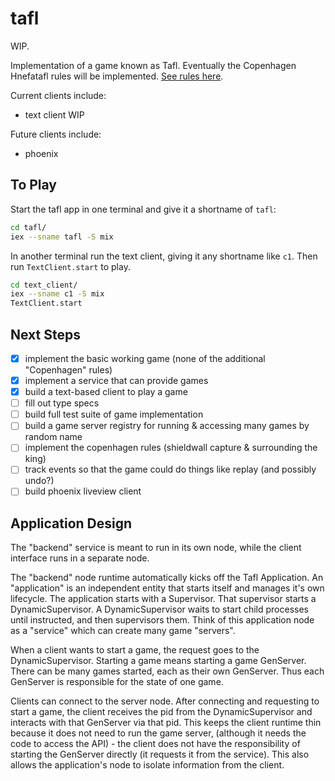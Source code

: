 # tafl

WIP.

Implementation of a game known as Tafl. Eventually the Copenhagen Hnefatafl rules will be implemented. [See rules here](http://tafl.cyningstan.com/page/768/copenhagen-hnefatafl-rules).

Current clients include:

- text client WIP

Future clients include:

- phoenix

## To Play

Start the tafl app in one terminal and give it a shortname of `tafl`:

```sh
cd tafl/
iex --sname tafl -S mix
```

In another terminal run the text client, giving it any shortname like `c1`. Then run `TextClient.start` to play.

```sh
cd text_client/
iex --sname c1 -S mix
TextClient.start
```

## Next Steps
- [x] implement the basic working game (none of the additional "Copenhagen" rules)
- [x] implement a service that can provide games
- [x] build a text-based client to play a game
- [ ] fill out type specs
- [ ] build full test suite of game implementation
- [ ] build a game server registry for running & accessing many games by random name
- [ ] implement the copenhagen rules (shieldwall capture & surrounding the king)
- [ ] track events so that the game could do things like replay (and possibly undo?)
- [ ] build phoenix liveview client

## Application Design

The "backend" service is meant to run in its own node, while the client interface runs in a separate node. 

The "backend" node runtime automatically kicks off the Tafl Application. An "application" is an independent entity that starts itself and manages it's own lifecycle. The application starts with a Supervisor. That supervisor starts a DynamicSupervisor. A DynamicSupervisor waits to start child processes until instructed, and then supervisors them.  Think of this application node as a "service" which can create many game "servers".

When a client wants to start a game, the request goes to the DynamicSupervisor. Starting a game means starting a game GenServer. There can be many games started, each as their own GenServer. Thus each GenServer is responsible for the state of one game.

Clients can connect to the server node. After connecting and requesting to start a game, the client receives the pid from the DynamicSupervisor and interacts with that GenServer via that pid. This keeps the client runtime thin because it does not need to run the game server, (although it needs the code to access the API) - the client does not have the responsibility of starting the GenServer directly (it requests it from the service). This also allows the application's node to isolate information from the client.

